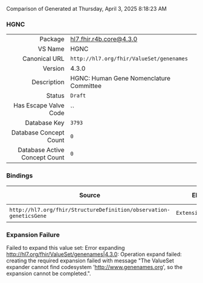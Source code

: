 Comparison of 
Generated at Thursday, April 3, 2025 8:18:23 AM

### HGNC

|      |     |
| ---: | --- |
| Package | hl7.fhir.r4b.core@4.3.0 |
| VS Name | HGNC |
| Canonical URL | `http://hl7.org/fhir/ValueSet/genenames` |
| Version | 4.3.0 |
| Description | HGNC: Human Gene Nomenclature Committee |
| Status | `Draft` |
| Has Escape Valve Code | `` |
| Database Key | `3793` |
| Database Concept Count | `0` |
| Database Active Concept Count | `0` |
### Bindings

| Source | Element | Binding | Strength | Element Short |
| ------ | ------- | ------- | -------- | ------------- |
| `http://hl7.org/fhir/StructureDefinition/observation-geneticsGene` | `Extension.value[x]` | `http://hl7.org/fhir/ValueSet/genenames` | `Preferred` | Value of extension |

### Expansion Failure

Failed to expand this value set: Error expanding http://hl7.org/fhir/ValueSet/genenames|4.3.0: Operation expand failed: creating the required expansion failed with message "The ValueSet expander cannot find codesystem 'http://www.genenames.org', so the expansion cannot be completed.".
